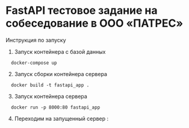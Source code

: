 # FastAPI тестовое задание на собеседование в ООО «ПАТРЕС»
Инструкция по запуску
1. Запуск контейнера с базой данных
```
  docker-compose up
```
2. Запуск сборки контейнера сервера
```
  docker build -t fastapi_app .
```
3. Запуск контейнера сервера
```
  docker run -p 8000:80 fastapi_app
```
4. Переходим на запущенный сервер :
<a href="http://localhost:8000/docs">
